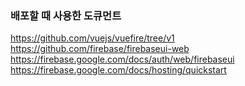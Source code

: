 ### 배포할 때 사용한 도큐먼트


https://github.com/vuejs/vuefire/tree/v1
https://github.com/firebase/firebaseui-web
https://firebase.google.com/docs/auth/web/firebaseui
https://firebase.google.com/docs/hosting/quickstart